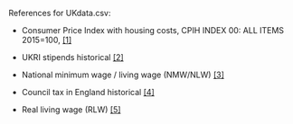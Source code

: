 References for UKdata.csv:

- Consumer Price Index with housing costs, CPIH INDEX 00: ALL ITEMS 2015=100, [[1]](https://www.ons.gov.uk/economy/inflationandpriceindices/timeseries/l522/mm23)

- UKRI stipends historical [[2]](https://www.uea.ac.uk/research/research-with-us/postgraduate-research/latest-phds-and-research-studentships/postgraduate-research-fees-and-funding/stipends-and-fee-levels)

- National minimum wage / living wage (NMW/NLW) [[3]](https://www.gov.uk/government/publications/20-years-of-the-national-minimum-wage)

- Council tax in England historical [[4]](https://www.gov.uk/government/statistical-data-sets/live-tables-on-council-tax)

- Real living wage (RLW) [[5]](https://www.livingwage.org.uk/what-real-living-wage)
